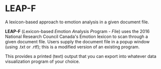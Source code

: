 # LEAP-F
A lexicon-based approach to emotion analysis in a given document file. 

__LEAP-F__ (*L*exicon-based *E*motion *A*nalysis *P*rogram - *F*ile) uses the 2016 National Research Council Canada's Emotion lexicon to scan through a given document file. Users supply the document file in a popup window (using .txt or .rtf); this is a modified version of an existing program.

This provides a printed (text) output that you can export into whatever data visualization program of your choice. 

